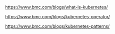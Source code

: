 https://www.bmc.com/blogs/what-is-kubernetes/


https://www.bmc.com/blogs/kubernetes-operator/

https://www.bmc.com/blogs/kubernetes-patterns/
